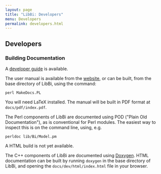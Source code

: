 ```yaml
---
layout: page
title: "LibBi: Developers"
menu: Developers
permalink: developers.html
---
```


## Developers ##

### Building Documentation ###

A [developer guide]() is available.

The user manual is available from the [website](http://www.libbi.org), or can
be built, from the base directory of LibBi, using the command:

    perl MakeDocs.PL

You will need LaTeX installed. The manual will be built in PDF format at
`docs/pdf/index.pdf`.

The Perl components of LibBi are documented using POD ("Plain Old
Documentation"), as is conventional for Perl modules. The easiest way to
inspect this is on the command line, using, e.g.

    perldoc lib/Bi/Model.pm

A HTML build is not yet available.

The C++ components of LibBi are documented using
[Doxygen](http://www.doxygen.org). HTML documentation can be built by running
`doxygen` in the base directory of LibBi, and opening the
`docs/dev/html/index.html` file in your browser.
